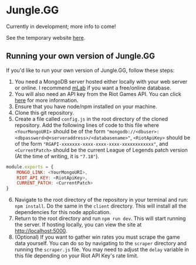 # Jungle.GG


Currently in development; more info to come! 

See the temporary website [here](http://jungle-gg.herokuapp.com).

## Running your own version of Jungle.GG
If you'd like to run your own version of Jungle.GG, follow these steps:

1. You need a MongoDB server hosted either locally with your web server or online. I recommend [mLab](https://mlab.com/) if you want a free/online database.
2. You will also need an API key from the Riot Games API. You can click [here](https://developer.riotgames.com/) for more information.
3. Ensure that you have node/npm installed on your machine.
4. Clone this git repository. 
5. Create a file called `config.js` in the root directory of the cloned repository. Add the following lines of code to this file where `<YourMongoURI>` should be of the form `"mongodb://<dbuser>:<dbpassword>@<serveraddress>/<databasename>"`, `<RiotApiKey>` should be of the form `"RGAPI-xxxxxxx-xxxx-xxxx-xxxx-xxxxxxxxxxxx"`, and `<CurrentPatch>` should be the current League of Legends patch version (At the time of writing, it is `"7.18"`).
```javascript
module.exports = {
    MONGO_LINK: <YourMongoURI>,
    RIOT_API_KEY: <RiotApiKey>,
    CURRENT_PATCH: <CurrentPatch>   
}
```

6. Navigate to the root directory of the repository in your terminal and run: `npm install`. Do the same in the `client` directory. This will install all the dependencies for this node application.
7. Return to the root directory and run `npm run dev`. This will start running the server. If hosting locally, you can view the site at [http://localhost:5000](http://localhost:5000).
8. (Optional) If you want to gather win rates you must scrape the game data yourself. You can do so by navigating to the `scraper` directory and running the `scraper.js` file. You may need to adjust the `delay` variable in this file depending on your Riot API Key's rate limit. 
